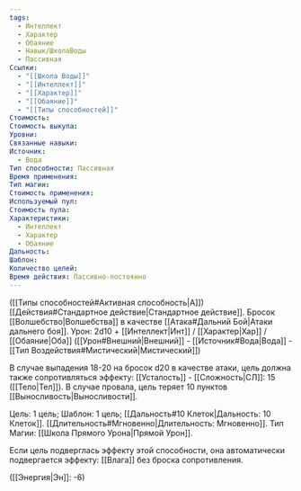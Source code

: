 ```yaml
---
tags:
  - Интеллект
  - Характер
  - Обаяние
  - Навык/ШколаВоды
  - Пассивная
Ссылки:
  - "[[Школа Воды]]"
  - "[[Интеллект]]"
  - "[[Характер]]"
  - "[[Обаяние]]"
  - "[[Типы способностей]]"
Стоимость: 
Стоимость выкупа: 
Уровни: 
Связанные навыки: 
Источник:
  - Вода
Тип способности: Пассивная
Время применения: 
Тип магии: 
Стоимость применения: 
Используемый пул: 
Стоимость пула: 
Характеристики:
  - Интеллект
  - Характер
  - Обаяние
Дальность: 
Шаблон: 
Количество целей: 
Время действия: Пассивно-постоянно
---
```

([[Типы способностей#Активная способность|А]]) [[Действия#Стандартное действие|Стандартное действие]]. Бросок [[Волшебство|Волшебства]] в качестве [[Атака#Дальний Бой|Атаки дальнего боя]]. Урон: 2d10 + [[Интеллект|Инт]] / [[Характер|Хар]] / [[Обаяние|Оба]] ([[Урон#Внешний|Внешний]] - [[Источник#Вода|Вода]] - [[Тип Воздействия#Мистический|Мистический]])

В случае выпадения 18-20 на бросок d20 в качестве атаки, цель должна также сопротивляться эффекту: [[Усталость]] - [[Сложность|СЛ]]: 15 ([[Тело|Тел]]). В случае провала, цель теряет 10 пунктов [[Выносливость|Выносливости]]. 

Цель: 1 цель; Шаблон: 1 цель; [[Дальность#10 Клеток|Дальность: 10 Клеток]]. [[Длительность#Мгновенно|Длительность: Мгновенно]]. Тип Магии: [[Школа Прямого Урона|Прямой Урон]].

Если цель подверглась эффекту этой способности, она автоматически подвергается эффекту: [[Влага]] без броска сопротивления. 

([[Энергия|Эн]]: -6)